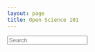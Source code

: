 ```yaml
---
layout: page
title: Open Science 101
---
```


<html>

<div>
    <input
        id="search-input"
        type="search"
        class="input-group-text form-control rounded"
        placeholder="Search"
        aria-label="Search"
        aria-describedby="search-addon"
    />
</div>

<!-- This divs are rendered dynamically by the javascript functions below based on the _data/educationals.csv file -->
<div id="tags-contents" class="educational-tags-container"></div>
<div id="educational-contents"></div>



<script>
function getUniqueTags() {
    const educationals = {{ site.data.educational | jsonify }};
    let allTags = [].concat.apply([], educationals.map(educ => educ.Tags.split(',')));
    allTags.push("All");
    const uniqueTags = [...new Set(allTags)];
    uniqueTags.sort();

    return uniqueTags
}

function getTagColorClassName(tag) {
    const availableColors = ["", "orange-tag", "green-tag"];
    const allTags = getUniqueTags();

    const tagPosition = allTags.indexOf(tag);
    
    return availableColors[tagPosition % availableColors.length];
}

function getFilteredEducationalsByContent(filterValue) {
    const educationals = {{ site.data.educational | jsonify }};
    return educationals.filter(educ => (educ.Name.toLowerCase().includes(filterValue.toLowerCase())));
}
function getFilteredEducationalsByTag(tagValue) {
    const educationals = {{ site.data.educational | jsonify }};
    return educationals.filter(educ => (educ.Tags.toLowerCase().includes(tagValue.toLowerCase())));
}

function renderEducationalDiv(educationals) {
    const mainCategories = ["Open Access", "Open Data", "Open Code", "Reproducibility", "Research Integrity", "Research Culture"];
    let educationalHTML = `<div class="educational">`;

    mainCategories.map(category => {
        const relevantEducationalsForCategory = educationals.filter(educational => educational.Tags.includes(category));

        if (relevantEducationalsForCategory.length > 0) {
            educationalHTML += `<div class="row"><h3>${category}</h3></div>`;
            educationalHTML += "<div class='educational-cards'>";
            relevantEducationalsForCategory.map((educational) => {
                const titleDiv = `<div class='educational-card-title'><a href=${educational.Link}>${educational.Name}</a></div>`;
                const descriptionDiv = `<div class='educational-card-description'>${educational.Description}</div>`;
                educationalHTML += `
                    <div class='educational-card'>
                        ${titleDiv}
                        ${descriptionDiv}
                    </div>
                `;
            });
            educationalHTML += "</div>";
        }
    });

    educationalHTML += `</div>`;

    // Finally add the cards inside the appropriate div
    document.getElementById("educational-contents").innerHTML = educationalHTML;
}

function renderAllEducationals() {
    renderEducationalDiv({{ site.data.educational || jsonify }});
}

function renderTags() {
    let tags = getUniqueTags();

    // Add additional "All" tag to let user reset the list
    let tagsHTML= ""
    // let tagsHTML = "<a class='btn btn-primary tag-button ${getTagColorClassName('All')}'>All</a>";
    // Add all other tags available in the educationals data file
    tags.map((tag) => {
        const tagColorClassName = getTagColorClassName(tag);
        tagsHTML += `<a class="btn btn-primary tag-button ${tagColorClassName}">${tag}</a>`;
    });

    document.getElementById("tags-contents").innerHTML = tagsHTML;
}

renderTags();
renderAllEducationals();

<!-- Add listeners to handle interactions with the search -->

<!-- This first one is the filtering by clicking on the tag buttons -->
let tagButtons = document.getElementsByClassName("tag-button");
for (let index = 0; index < tagButtons.length; index++) {
    tagButtons[index].addEventListener('click', (event) => {
        <!-- If the value is "All", it means we want to display all the cards -->
        const tagValue = event.target.outerText === "All" ? "" : event.target.outerText;
        const filteredEducationals = getFilteredEducationalsByTag(tagValue);
        renderEducationalDiv(filteredEducationals);
    })
}

<!-- This second one is by leveraging what the users write in the search bar -->
document.getElementById('search-input').addEventListener('keyup', (event) => {
    const inputValue = event.target.value;
    const filteredEducational = getFilteredEducationalsByContent(inputValue);
    renderEducationalDiv(filteredEducational);
});

</script>



</html>
